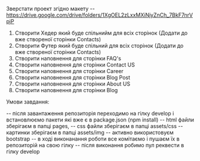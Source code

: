 Зверстати проект згідно макету -- https://drive.google.com/drive/folders/1XgOEL2zLxxMXiNjyZnCh_7BkF7nrVpjP

1. Створити Хeдер який буде  спільнийм для всіх сторінок (Додати до вже створеної сторінки Contacts)
2. Створити Футер який буде спільний для всіх сторінок  (Додати до вже створеної сторінки Contacts)
3. Створити наповнення для сторінки FAQ's 
4. Створити наповнення для сторінки Contact US
5. Створити наповнення для сторінки Career
6. Створити наповнення для сторінки Blog Post
7. Створити наповнення для сторінки About US
8. Створити наповнення для сторінки Blog 

Умови завдання:

  -- після завантаження репозиторія переходимо на гілку develop і встановлюємо пакети які вже є в package.json (npm install)
  -- html файли зберігаєм в папці pages,
  -- css файли зберігаєм в папці assets/css
  -- картинки  зберігаєм в папці assets/img
  -- активно використовуєм bootstrap
  -- в ході виконанання роботи все комітаємо і пушаєм їх в репозиторій на свою гілку
  -- після виконання робимо пул реквести в гілку develop
  
